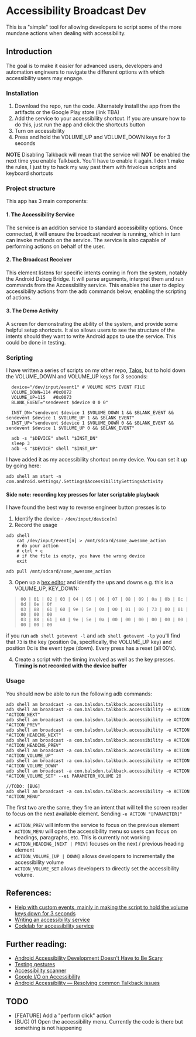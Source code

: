 # Accessibility Broadcast Dev

This is a "simple" tool for allowing developers to script some of the more mundane actions when dealing with accessibility.

## Introduction

The goal is to make it easier for advanced users, developers and automation engineers to navigate the different options with which accessibility users may engage.

### Installation

1. Download the repo, run the code. Alternately install the app from the artifacts or the Google Play store (link TBA)
2. Add the service to your accessibility shortcut. If you are unsure how to do this, just run the app and click the shortcuts button
3. Turn on accessibility
4. Press and hold the VOLUME_UP and VOLUME_DOWN keys for 3 seconds

**NOTE** Disabling Talkback will mean that the service will **NOT** be enabled the next time you enable Talkback. You'll have to enable it again. I don't make the rules, I just try to hack my way past them with frivolous scripts and keyboard shortcuts

### Project structure

This app has 3 main components:

#### 1. The Accessibility Service

The service is an addition service to standard accessibility options. Once connected, it will ensure the broadcast receiver is running, which in turn can invoke methods on the service. The service is also capable of performing actions on behalf of the user.

#### 2. The Broadcast Receiver

This element listens for specific intents coming in from the system, notably the Android Debug Bridge. It will parse arguments, interpret them and run commands from the Accessibility service. This enables the user to deploy accessibility actions from the adb commands below, enabling the scripting of actions.

#### 3. The Demo Activity

A screen for demonstrating the ability of the system, and provide some helpful setup shortcuts. It also allows users to see the structure of the intents should they want to write Android apps to use the service. This could be done in testing.

### Scripting

I have written a series of scripts on my other repo, [Talos][4], but to hold down the VOLUME_DOWN and VOLUME_UP keys for 3 seconds:

```
  device="/dev/input/event1" # VOLUME KEYS EVENT FILE
  VOLUME_DOWN=114 #0x0072
  VOLUME_UP=115   #0x0073
  BLANK_EVENT="sendevent $device 0 0 0"

  INST_DN="sendevent $device 1 $VOLUME_DOWN 1 && $BLANK_EVENT && sendevent $device 1 $VOLUME_UP 1 && $BLANK_EVENT"
  INST_UP="sendevent $device 1 $VOLUME_DOWN 0 && $BLANK_EVENT && sendevent $device 1 $VOLUME_UP 0 && $BLANK_EVENT"

  adb -s "$DEVICE" shell "$INST_DN"
  sleep 3
  adb -s "$DEVICE" shell "$INST_UP"
```

I have added it as my accessibility shortcut on my device. You can set it up by going here:

```
adb shell am start -n com.android.settings/.Settings$AccessibilitySettingsActivity
```

#### Side note: recording key presses for later scriptable playback

I have found the best way to reverse engineer button presses is to
1. Identify the device - `/dev/input/device[n]`
2. Record the usage

```
adb shell
    cat /dev/input/event[n] > /mnt/sdcard/some_awesome_action
    # do your action
    # ctrl + c
    # if the file is empty, you have the wrong device
    exit

adb pull /mnt/sdcard/some_awesome_action
```

3. Open up a [hex editor][5] and identify the ups and downs
e.g. this is a VOLUME_UP, KEY_DOWN:

> `00 | 01 | 02 | 03 | 04 | 05 | 06 | 07 | 08 | 09 | 0a | 0b | 0c | 0d | 0e | 0f`<br/>
> `03 | 88 | 61 | 60 | 9e | 5e | 0a | 00 | 01 | 00 | 73 | 00 | 01 | 00 | 00 | 00`<br/>
> `03 | 88 | 61 | 60 | 9e | 5e | 0a | 00 | 00 | 00 | 00 | 00 | 00 | 00 | 00 | 00`<br/>

if you run `adb shell getevent -l` and `adb shell getevent -lp` you'll find that `73` is the key (position 0a, specifically, the VOLUME_UP key) and position 0c is the event type (down). Every press has a reset (all 00's).

4. Create a script with the timing involved as well as the key presses. **Timing is not recorded with the device buffer**

### Usage

You should now be able to run the following adb commands:
```
adb shell am broadcast -a com.balsdon.talkback.accessibility
adb shell am broadcast -a com.balsdon.talkback.accessibility -e ACTION "ACTION_NEXT"
adb shell am broadcast -a com.balsdon.talkback.accessibility -e ACTION "ACTION_PREV"
adb shell am broadcast -a com.balsdon.talkback.accessibility -e ACTION "ACTION_HEADING_NEXT"
adb shell am broadcast -a com.balsdon.talkback.accessibility -e ACTION "ACTION_HEADING_PREV"
adb shell am broadcast -a com.balsdon.talkback.accessibility -e ACTION "ACTION_VOLUME_UP"
adb shell am broadcast -a com.balsdon.talkback.accessibility -e ACTION "ACTION_VOLUME_DOWN"
adb shell am broadcast -a com.balsdon.talkback.accessibility -e ACTION "ACTION_VOLUME_SET" --ei PARAMETER_VOLUME 20

//TODO: [BUG]
adb shell am broadcast -a com.balsdon.talkback.accessibility -e ACTION "ACTION_MENU"
```

The first two are the same, they fire an intent that will tell the screen reader to focus on the next available element. Sending `-e ACTION "[PARAMETER]"`
  - `ACTION_PREV` will inform the service to focus on the previous element
  - `ACTION_MENU` will open the accessibility menu so users can focus on headings, paragraphs, etc. This is currently not working
  - `ACTION_HEADING_[NEXT | PREV]` focuses on the next / previous heading element
  - `ACTION_VOLUME_[UP | DOWN]` allows developers to incrementally the accessibility volume
  - `ACTION_VOLUME_SET` allows developers to directly set the accessibility volume.

## References:
 - [Help with custom events, mainly in making the script to hold the volume keys down for 3 seconds][1]
 - [Writing an accessibility service][2]
 - [Codelab for accessibility service][3]

## Further reading:

 - [Android Accessibility Development Doesn't Have to Be Scary][10]
 - [Testing gestures][6]
 - [Accessibility scanner][7]
 - [Google I/O on Accessibility][8]
 - [Android Accessibility — Resolving common Talkback issues][9]

## TODO

 - [FEATURE] Add a "perform click" action
 - [BUG] 01 Open the accessibility menu. Currently the code is there but something is not happening

[1]: https://stackoverflow.com/questions/37460463/how-to-send-key-down-and-key-up-events-separately-on-android-using-adb
[2]: https://developer.android.com/guide/topics/ui/accessibility/service
[3]: https://codelabs.developers.google.com/codelabs/developing-android-a11y-service
[4]: https://github.com/qbalsdon/talos/blob/main/scripts/talkback
[5]: https://www.onlinehexeditor.com/
[6]: https://developer.android.com/guide/topics/ui/accessibility/testing#test-gestures
[7]: https://support.google.com/accessibility/android/answer/6376570
[8]: https://www.youtube.com/results?search_query=Whats+new+in+accessibility+google+io
[9]: https://medium.com/microsoft-mobile-engineering/android-accessibility-resolving-common-talkback-issues-3c45076bcdf6
[10]: https://wire.engineering/engineering/accessibility/android/2020/07/10/android-accessibility-development-doesnt-have-to-be-scary.html
